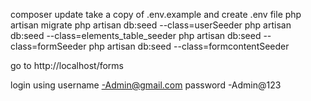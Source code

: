 composer update
take a copy of .env.example and create .env file
php artisan migrate
php artisan db:seed --class=userSeeder
php artisan db:seed --class=elements_table_seeder
php artisan db:seed --class=formSeeder
php artisan db:seed --class=formcontentSeeder



go to
http://localhost/forms

login using 
username -Admin@gmail.com
password -Admin@123
